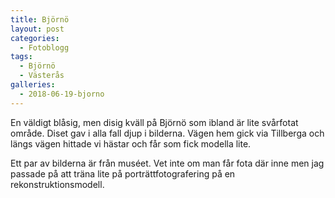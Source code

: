 ```yaml
---
title: Björnö
layout: post
categories:
  - Fotoblogg
tags:
  - Björnö
  - Västerås
galleries:
  - 2018-06-19-bjorno
---
```


En väldigt blåsig, men disig kväll på Björnö som ibland är lite svårfotat område. Diset gav i alla fall djup i bilderna. Vägen hem gick via Tillberga och längs vägen hittade vi hästar och får som fick modella lite.

Ett par av bilderna är från muséet. Vet inte om man får fota där inne men jag passade på att träna lite på porträttfotografering på en rekonstruktionsmodell.
